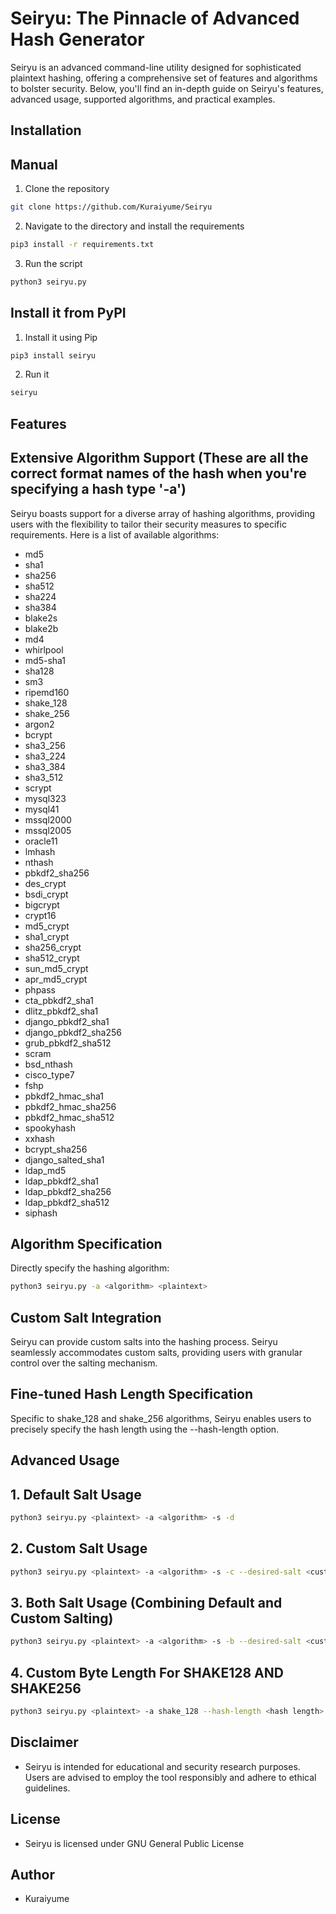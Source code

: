 # Seiryu: The Pinnacle of Advanced Hash Generator
Seiryu is an advanced command-line utility designed for sophisticated plaintext hashing, offering a comprehensive set of features and algorithms to bolster security. Below, you'll find an in-depth guide on Seiryu's features, advanced usage, supported algorithms, and practical examples.

## Installation

## Manual

1. Clone the repository

```bash
git clone https://github.com/Kuraiyume/Seiryu
```

2. Navigate to the directory and install the requirements

```bash
pip3 install -r requirements.txt
```

3. Run the script

```bash
python3 seiryu.py
```

## Install it from PyPI

1. Install it using Pip

```bash
pip3 install seiryu
```

2. Run it

```bash
seiryu
```

## Features

## Extensive Algorithm Support (These are all the correct format names of the hash when you're specifying a hash type '-a')

Seiryu boasts support for a diverse array of hashing algorithms, providing users with the flexibility to tailor their security measures to specific requirements. Here is a list of available algorithms:

- md5
- sha1
- sha256
- sha512
- sha224
- sha384
- blake2s
- blake2b
- md4
- whirlpool
- md5-sha1
- sha128
- sm3
- ripemd160
- shake_128
- shake_256
- argon2
- bcrypt
- sha3_256
- sha3_224
- sha3_384
- sha3_512
- scrypt
- mysql323
- mysql41
- mssql2000
- mssql2005
- oracle11
- lmhash
- nthash
- pbkdf2_sha256
- des_crypt
- bsdi_crypt
- bigcrypt
- crypt16
- md5_crypt
- sha1_crypt
- sha256_crypt
- sha512_crypt
- sun_md5_crypt
- apr_md5_crypt
- phpass
- cta_pbkdf2_sha1
- dlitz_pbkdf2_sha1
- django_pbkdf2_sha1
- django_pbkdf2_sha256
- grub_pbkdf2_sha512
- scram
- bsd_nthash
- cisco_type7
- fshp
- pbkdf2_hmac_sha1
- pbkdf2_hmac_sha256
- pbkdf2_hmac_sha512
- spookyhash
- xxhash
- bcrypt_sha256
- django_salted_sha1
- ldap_md5
- ldap_pbkdf2_sha1
- ldap_pbkdf2_sha256
- ldap_pbkdf2_sha512
- siphash

## Algorithm Specification

Directly specify the hashing algorithm:

```bash
python3 seiryu.py -a <algorithm> <plaintext>
```

## Custom Salt Integration

Seiryu can provide custom salts into the hashing process. Seiryu seamlessly accommodates custom salts, providing users with granular control over the salting mechanism.

## Fine-tuned Hash Length Specification

Specific to shake_128 and shake_256 algorithms, Seiryu enables users to precisely specify the hash length using the --hash-length option.

## Advanced Usage

## 1. Default Salt Usage

```bash
python3 seiryu.py <plaintext> -a <algorithm> -s -d
```

## 2. Custom Salt Usage

```bash
python3 seiryu.py <plaintext> -a <algorithm> -s -c --desired-salt <custom salt>
```

## 3. Both Salt Usage (Combining Default and Custom Salting)

```bash
python3 seiryu.py <plaintext> -a <algorithm> -s -b --desired-salt <custom salt>
```

## 4. Custom Byte Length For SHAKE128 AND SHAKE256

```bash
python3 seiryu.py <plaintext> -a shake_128 --hash-length <hash length>
```

## Disclaimer

- Seiryu is intended for educational and security research purposes. Users are advised to employ the tool responsibly and adhere to ethical guidelines.

## License

- Seiryu is licensed under GNU General Public License

## Author

- Kuraiyume
